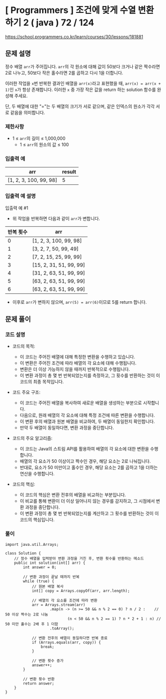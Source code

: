 # [ Programmers ] 조건에 맞게 수열 변환하기 2 ( java ) 72 / 124
https://school.programmers.co.kr/learn/courses/30/lessons/181881

## 문제 설명

정수 배열 `arr`가 주어집니다. `arr`의 각 원소에 대해 값이 50보다 크거나 같은 짝수라면 2로 나누고, 50보다 작은 홀수라면 2를 곱하고 다시 1을 더합니다.

이러한 작업을 `x`번 반복한 결과인 배열을 `arr(x)`라고 표현했을 때, `arr(x) = arr(x + 1)`인 `x`가 항상 존재합니다. 이러한 `x` 중 가장 작은 값을 return 하는 solution 함수를 완성해 주세요.

단, 두 배열에 대한 "="는 두 배열의 크기가 서로 같으며, 같은 인덱스의 원소가 각각 서로 같음을 의미합니다.


### 제한사항

- 1 ≤ `arr`의 길이 ≤ 1,000,000
    - 1 ≤ `arr`의 원소의 값 ≤ 100


### 입출력 예

|arr|result|
|---|---|
|[1, 2, 3, 100, 99, 98]|5|


### 입출력 예 설명

입출력 예 #1

- 위 작업을 반복하면 다음과 같이 `arr`가 변합니다.

|반복 횟수|arr|
|---|---|
|0|[1, 2, 3, 100, 99, 98]|
|1|[3, 2, 7, 50, 99, 49]|
|2|[7, 2, 15, 25, 99, 99]|
|3|[15, 2, 31, 51, 99, 99]|
|4|[31, 2, 63, 51, 99, 99]|
|5|[63, 2, 63, 51, 99, 99]|
|6|[63, 2, 63, 51, 99, 99]|

- 이후로 `arr`가 변하지 않으며, `arr(5) = arr(6)`이므로 5를 return 합니다.

## 문제 풀이
### 코드 설명

- 코드의 목적:
    
    - 이 코드는 주어진 배열에 대해 특정한 변환을 수행하고 있습니다.
    - 이 변환은 주어진 조건에 따라 배열의 각 요소에 대해 수행됩니다.
    - 변환은 더 이상 가능하지 않을 때까지 반복적으로 수행됩니다.
    - 이 변환 과정이 총 몇 번 반복되었는지를 측정하고, 그 횟수를 반환하는 것이 이 코드의 최종 목적입니다.
- 코드 주요 구조:
    
    - 이 코드는 주어진 배열을 복사하여 새로운 배열을 생성하는 부분으로 시작합니다.
    - 다음으로, 원래 배열의 각 요소에 대해 특정 조건에 따른 변환을 수행합니다.
    - 이 변환 후의 배열과 원본 배열을 비교하여, 두 배열이 동일한지 확인합니다.
    - 만약 두 배열이 동일하다면, 변환 과정을 중단합니다.
- 코드의 주요 알고리즘:
    
    - 이 코드는 Java의 스트림 API를 활용하여 배열의 각 요소에 대한 변환을 수행합니다.
    - 배열의 각 요소가 50 이상이고 짝수인 경우, 해당 요소는 2로 나눠집니다.
    - 반대로, 요소가 50 미만이고 홀수인 경우, 해당 요소는 2를 곱하고 1을 더하는 연산을 수행합니다.
- 코드의 핵심:
    
    - 이 코드의 핵심은 변환 전후의 배열을 비교하는 부분입니다.
    - 이 비교를 통해 변환이 더 이상 일어나지 않는 경우를 감지하고, 그 시점에서 변환 과정을 중단합니다.
    - 이 변환 과정이 총 몇 번 반복되었는지를 계산하고 그 횟수를 반환하는 것이 이 코드의 핵심입니다.

### 풀이
```
import java.util.Arrays;

class Solution {
    // 정수 배열을 입력받아 변환 과정을 거친 후, 변환 횟수를 반환하는 메소드
    public int solution(int[] arr) {
        int answer = 0;

        // 변환 과정이 끝날 때까지 반복
        while (true) {
            // 원본 배열 복사
            int[] copy = Arrays.copyOf(arr, arr.length);

            // 배열의 각 요소를 조건에 따라 변환
            arr = Arrays.stream(arr)
                    .map(n -> (n >= 50 && n % 2 == 0) ? n / 2 :    // 50 이상 짝수는 2로 나눔
                            (n < 50 && n % 2 == 1) ? n * 2 + 1 : n) // 50 미만 홀수는 2배 후 1 더함
                    .toArray();

            // 변환 전후의 배열이 동일하다면 반복 종료
            if (Arrays.equals(arr, copy)) {
                break;
            }

            // 변환 횟수 증가
            answer++;
        }

        // 변환 횟수 반환
        return answer;
    }
}
```

